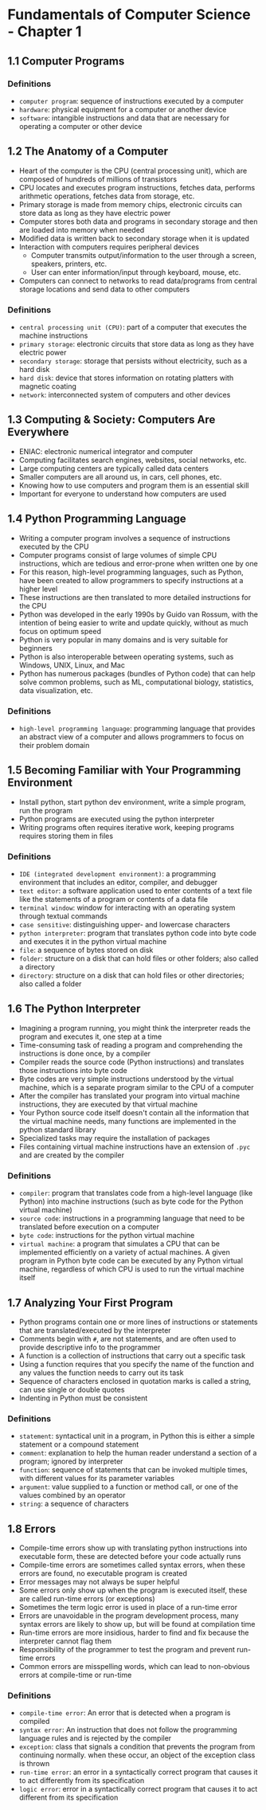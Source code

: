 # Fundamentals of Computer Science - Chapter 1

## 1.1 Computer Programs
### Definitions
- `computer program`: sequence of instructions executed by a computer
- `hardware`: physical equipment for a computer or another device
- `software`: intangible instructions and data that are necessary for operating a computer or other device

## 1.2 The Anatomy of a Computer
- Heart of the computer is the CPU (central processing unit), which are composed of hundreds of millions of transistors
- CPU locates and executes program instructions, fetches data, performs arithmetic operations, fetches data from storage, etc.
- Primary storage is made from memory chips, electronic circuits can store data as long as they have electric power
- Computer stores both data and programs in secondary storage and then are loaded into memory when needed
- Modified data is written back to secondary storage when it is updated
- Interaction with computers requires peripheral devices
  - Computer transmits output/information to the user through a screen, speakers, printers, etc.
  - User can enter information/input through keyboard, mouse, etc.
- Computers can connect to networks to read data/programs from central storage locations and send data to other computers
### Definitions
- `central processing unit (CPU)`: part of a computer that executes the machine instructions
- `primary storage`: electronic circuits that store data as long as they have electric power
- `secondary storage`: storage that persists without electricity, such as a hard disk
- `hard disk`: device that stores information on rotating platters with magnetic coating
- `network`: interconnected system of computers and other devices

## 1.3 Computing & Society: Computers Are Everywhere
- ENIAC: electronic numerical integrator and computer
- Computing facilitates search engines, websites, social networks, etc.
- Large computing centers are typically called data centers
- Smaller computers are all around us, in cars, cell phones, etc.
- Knowing how to use computers and program them is an essential skill
- Important for everyone to understand how computers are used

## 1.4 Python Programming Language
- Writing a computer program involves a sequence of instructions executed by the CPU
- Computer programs consist of large volumes of simple CPU instructions, which are tedious and error-prone when written one by one
- For this reason, high-level programming languages, such as Python, have been created to allow programmers to specify instructions at a higher level
- These instructions are then translated to more detailed instructions for the CPU
- Python was developed in the early 1990s by Guido van Rossum, with the intention of being easier to write and update quickly, without as much focus on optimum speed
- Python is very popular in many domains and is very suitable for beginners
- Python is also interoperable between operating systems, such as Windows, UNIX, Linux, and Mac
- Python has numerous packages (bundles of Python code) that can help solve common problems, such as ML, computational biology, statistics, data visualization, etc.
### Definitions
- `high-level programming language`: programming language that provides an abstract view of a computer and allows programmers to focus on their problem domain

## 1.5 Becoming Familiar with Your Programming Environment
- Install python, start python dev environment, write a simple program, run the program
- Python programs are executed using the python interpreter
- Writing programs often requires iterative work, keeping programs requires storing them in files
### Definitions
- `IDE (integrated development environment)`: a programming environment that includes an editor, compiler, and debugger
- `text editor`: a software application used to enter contents of a text file like the statements of a program or contents of a data file
- `terminal window`: window for interacting with an operating system through textual commands
- `case sensitive`: distinguishing upper- and lowercase characters
- `python interpreter`: program that translates python code into byte code and executes it in the python virtual machine
- `file`: a sequence of bytes stored on disk
- `folder`: structure on a disk that can hold files or other folders; also called a directory
- `directory`: structure on a disk that can hold files or other directories; also called a folder

## 1.6 The Python Interpreter
- Imagining a program running, you might think the interpreter reads the program and executes it, one step at a time
- Time-consuming task of reading a program and comprehending the instructions is done once, by a compiler
- Compiler reads the source code (Python instructions) and translates those instructions into byte code
- Byte codes are very simple instructions understood by the virtual machine, which is a separate program similar to the CPU of a computer
- After the compiler has translated your program into virtual machine instructions, they are executed by that virtual machine
- Your Python source code itself doesn't contain all the information that the virtual machine needs, many functions are implemented in the python standard library
- Specialized tasks may require the installation of packages
- Files containing virtual machine instructions have an extension of `.pyc` and are created by the compiler
### Definitions
- `compiler`: program that translates code from a high-level language (like Python) into machine instructions (such as byte code for the Python virtual machine)
- `source code`: instructions in a programming language that need to be translated before execution on a computer
- `byte code`: instructions for the python virtual machine
- `virtual machine`: a program that simulates a CPU that can be implemented efficiently on a variety of actual machines. A given program in Python byte code can be executed by any Python virtual machine, regardless of which CPU is used to run the virtual machine itself

## 1.7 Analyzing Your First Program
- Python programs contain one or more lines of instructions or statements that are translated/executed by the interpreter
- Comments begin with `#`, are not statements, and are often used to provide descriptive info to the programmer
- A function is a collection of instructions that carry out a specific task
- Using a function requires that you specify the name of the function and any values the function needs to carry out its task
- Sequence of characters enclosed in quotation marks is called a string, can use single or double quotes
- Indenting in Python must be consistent
### Definitions
- `statement`: syntactical unit in a program, in Python this is either a simple statement or a compound statement
- `comment`: explanation to help the human reader understand a section of a program; ignored by interpreter
- `function`: sequence of statements that can be invoked multiple times, with different values for its parameter variables
- `argument`: value supplied to a function or method call, or one of the values combined by an operator
- `string`: a sequence of characters

## 1.8 Errors
- Compile-time errors show up with translating python instructions into executable form, these are detected before your code actually runs
- Compile-time errors are sometimes called syntax errors, when these errors are found, no executable program is created
- Error messages may not always be super helpful
- Some errors only show up when the program is executed itself, these are called run-time errors (or exceptions)
- Sometimes the term logic error is used in place of a run-time error
- Errors are unavoidable in the program development process, many syntax errors are likely to show up, but will be found at compilation time
- Run-time errors are more insidious, harder to find and fix because the interpreter cannot flag them
- Responsibility of the programmer to test the program and prevent run-time errors
- Common errors are misspelling words, which can lead to non-obvious errors at compile-time or run-time
### Definitions
- `compile-time error`: An error that is detected when a program is compiled
- `syntax error`: An instruction that does not follow the programming language rules and is rejected by the compiler
- `exception`: class that signals a condition that prevents the program from continuing normally. when these occur, an object of the exception class is thrown
- `run-time error`: an error in a syntactically correct program that causes it to act differently from its specification
- `logic error`: error in a syntactically correct program that causes it to act different from its specification